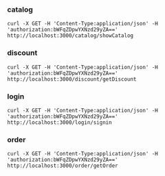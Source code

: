 ### catalog

    curl -X GET -H 'Content-Type:application/json' -H 'authorization:bWFqZDpwYXNzd29yZA==' http://localhost:3000/catalog/showCatalog

### discount

    curl -X GET -H 'Content-Type:application/json' -H 'authorization:bWFqZDpwYXNzd29yZA==' http://localhost:3000/discount/getDiscount

### login

    curl -X GET -H 'Content-Type:application/json' -H 'authorization:bWFqZDpwYXNzd29yZA==' http://localhost:3000/login/signin

### order

    curl -X GET -H 'Content-Type:application/json' -H 'authorization:bWFqZDpwYXNzd29yZA==' http://localhost:3000/order/getOrder
